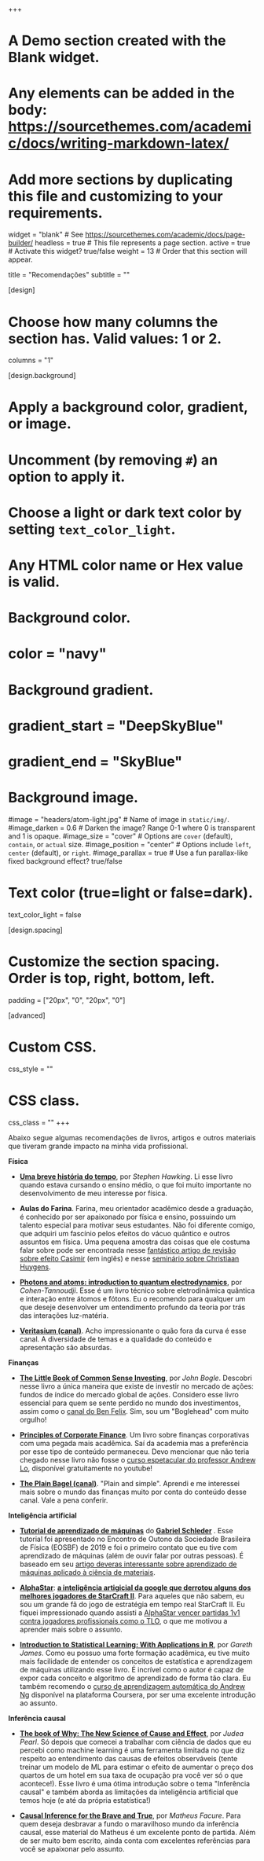 +++
# A Demo section created with the Blank widget.
# Any elements can be added in the body: https://sourcethemes.com/academic/docs/writing-markdown-latex/
# Add more sections by duplicating this file and customizing to your requirements.

widget = "blank"  # See https://sourcethemes.com/academic/docs/page-builder/
headless = true  # This file represents a page section.
active = true  # Activate this widget? true/false
weight = 13  # Order that this section will appear.

title = "Recomendações"
subtitle = ""

[design]
  # Choose how many columns the section has. Valid values: 1 or 2.
  columns = "1"

[design.background]
  # Apply a background color, gradient, or image.
  #   Uncomment (by removing `#`) an option to apply it.
  #   Choose a light or dark text color by setting `text_color_light`.
  #   Any HTML color name or Hex value is valid.

  # Background color.
  # color = "navy"

  # Background gradient.
  # gradient_start = "DeepSkyBlue"
  # gradient_end = "SkyBlue"

  # Background image.
  #image = "headers/atom-light.jpg"  # Name of image in `static/img/`.
  #image_darken = 0.6  # Darken the image? Range 0-1 where 0 is transparent and 1 is opaque.
  #image_size = "cover"  #  Options are `cover` (default), `contain`, or `actual` size.
  #image_position = "center"  # Options include `left`, `center` (default), or `right`.
  #image_parallax = true  # Use a fun parallax-like fixed background effect? true/false

  # Text color (true=light or false=dark).
  text_color_light = false

[design.spacing]
  # Customize the section spacing. Order is top, right, bottom, left.
  padding = ["20px", "0", "20px", "0"]

[advanced]
 # Custom CSS.
 css_style = ""

 # CSS class.
 css_class = ""
+++

<p align="justify">Abaixo segue algumas recomendações de livros, artigos e outros materiais que tiveram grande impacto na minha vida profissional.</p>

**Física**

- [**Uma breve história do tempo**](https://pt.wikipedia.org/wiki/Uma_Breve_Hist%C3%B3ria_do_Tempo), por *Stephen Hawking*. Li esse livro quando estava cursando o ensino médio, o que foi muito importante no desenvolvimento de meu interesse por física.

- **Aulas do Farina**. Farina, meu orientador acadêmico desde a graduação, é conhecido por ser apaixonado por física e ensino, possuindo um talento especial para motivar seus estudantes. Não foi diferente comigo, que adquiri um fascínio pelos efeitos do vácuo quântico e outros assuntos em física. Uma pequena amostra das coisas que ele costuma falar sobre pode ser encontrada nesse [fantástico artigo de revisão sobre efeito Casimir](http://www.sbfisica.org.br/bjp/files/v36_1137.pdf) (em inglês) e nesse [seminário sobre Christiaan Huygens](https://www.youtube.com/watch?v=MkCN0_1dzzM).

- [**Photons and atoms: introduction to quantum electrodynamics**](https://www.amazon.com.br/Photons-Atoms-Introduction-Quantum-Electrodynamics/dp/0471184330), por *Cohen-Tannoudji*. Esse é um livro técnico sobre eletrodinâmica quântica e interação entre átomos e fótons. Eu o recomendo para qualquer um que deseje desenvolver um entendimento profundo da teoria por trás das interações luz-matéria.

- [**Veritasium (canal)**](https://www.youtube.com/@veritasium). Acho impressionante o quão fora da curva é esse canal. A diversidade de temas e a qualidade do conteúdo e apresentação são absurdas.

**Finanças**

- [**The Little Book of Common Sense Investing**](https://www.amazon.com.br/Little-Book-Common-Sense-Investing/dp/0470102101), por *John Bogle*. Descobri nesse livro a única maneira que existe de investir no mercado de ações: fundos de índice do mercado global de ações.  Considero esse livro essencial para quem se sente perdido no mundo dos investimentos, assim como o [canal do Ben Felix](https://www.youtube.com/@BenFelixCSI). Sim, sou um "Boglehead" com muito orgulho!

- [**Principles of Corporate Finance**](https://www.amazon.com.br/Principles-Corporate-Finance-Richard-Brealey/dp/1260565556). Um livro sobre finanças corporativas com uma pegada mais acadêmica. Saí da academia mas a preferência por esse tipo de conteúdo permaneceu. Devo mencionar que não teria chegado nesse livro não fosse o [curso espetacular do professor Andrew Lo](https://www.youtube.com/playlist?list=PLUl4u3cNGP63B2lDhyKOsImI7FjCf6eDW), disponível gratuitamente no youtube!

- [**The Plain Bagel (canal)**](https://www.youtube.com/@ThePlainBagel). "Plain and simple". Aprendi e me interessei mais sobre o mundo das finanças muito por conta do conteúdo desse canal. Vale a pena conferir. 

**Inteligência artificial**

- [**Tutorial de aprendizado de máquinas**](https://github.com/gschleder/MLtutorial) do [**Gabriel Schleder**](https://gschleder.github.io/) . Esse tutorial foi apresentado no Encontro de Outono da Sociedade Brasileira de Física (EOSBF) de 2019 e foi o primeiro contato que eu tive com aprendizado de máquinas (além de ouvir falar por outras pessoas). É baseado em seu [artigo deveras interessante sobre aprendizado de máquinas aplicado à ciência de materiais](https://iopscience.iop.org/article/10.1088/2515-7639/ab084b/pdf).

- [**AlphaStar**](https://deepmind.com/blog/article/alphastar-mastering-real-time-strategy-game-starcraft-ii): [**a inteligência artigicial da google que derrotou alguns dos melhores jogadores de StarCraft II**](https://www.nature.com/articles/s41586-019-1724-z.epdf?shared_access_token=eeinxBhKk8Z48E6x6FHZVdRgN0jAjWel9jnR3ZoTv0PSZcPzJFGNAZhOlk4deBCKav0uumYG1ZCvYjtJGSnL-x-42q3C4KrjbWLIOQpxrJaIK4LbpApBj-NfrJ4LKlrAr9U1vpqf2aPrrhSoGwhs1w%3D%3D). Para aqueles que não sabem, eu sou um grande fã do jogo de estratégia em tempo real StarCraft II. Eu fiquei impressionado quando assisti a [AlphaStar vencer partidas 1v1 contra jogadores profissionais como o TLO](https://www.youtube.com/watch?v=DpRPfidTjDA), o que me motivou a aprender mais sobre o assunto.

- [**Introduction to Statistical Learning: With Applications in R**](https://www.amazon.com.br/Introduction-Statistical-Learning-Applications-103/dp/1461471370), por *Gareth James*. Como eu possuo uma forte formação acadêmica, eu tive muito mais facilidade de entender os conceitos de estatística e aprendizagem de máquinas utilizando esse livro. É incrível como o autor é capaz de expor cada conceito e algoritmo de aprendizado de forma tão clara. Eu também recomendo o [curso de aprendizagem automática do Andrew Ng](https://www.coursera.org/learn/machine-learning?) disponível na plataforma Coursera, por ser uma excelente introdução ao assunto.

**Inferência causal**

- [**The book of Why: The New Science of Cause and Effect**](https://www.amazon.com.br/Book-Why-Science-Cause-Effect/dp/1541698967), por *Judea Pearl*. Só depois que comecei a trabalhar com ciência de dados que eu percebi como machine learning é uma ferramenta limitada no que diz respeito ao entendimento das causas de efeitos observáveis (tente treinar um modelo de ML para estimar o efeito de aumentar o preço dos quartos de um hotel em sua taxa de ocupação pra você ver só o que acontece!). Esse livro é uma ótima introdução sobre o tema "Inferência causal" e também aborda as limitações da inteligência artificial que temos hoje (e até da própria estatística!)

- [**Causal Inference for the Brave and True**](https://matheusfacure.github.io/python-causality-handbook/landing-page.html), por *Matheus Facure*. Para quem deseja desbravar a fundo o maravilhoso mundo da inferência causal, esse material do Matheus é um excelente ponto de partida. Além de ser muito bem escrito, ainda conta com excelentes referências para você se apaixonar pelo assunto.
